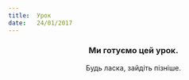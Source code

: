```yaml
---
title:  Урок
date:   24/01/2017
---
```


### <center>Ми готуємо цей урок.</center>
<center>Будь ласка, зайдіть пізніше.</center>